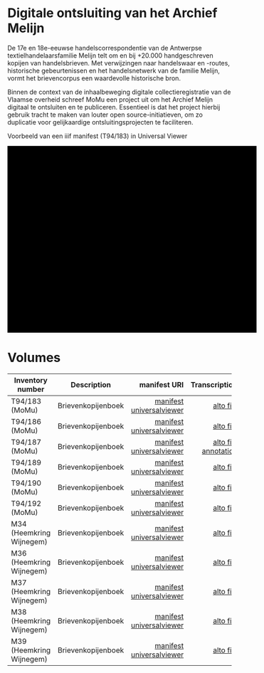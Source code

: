 # Digitale ontsluiting van het Archief Melijn

De 17e en 18e-eeuwse handelscorrespondentie van de Antwerpse textielhandelaarsfamilie Melijn telt om en bij +20.000 handgeschreven kopijen van handelsbrieven. Met verwijzingen naar handelswaar en -routes, historische gebeurtenissen en het handelsnetwerk van de familie Melijn, vormt het brievencorpus een waardevolle historische bron.

Binnen de context van de inhaalbeweging digitale collectieregistratie van de Vlaamse overheid schreef MoMu een project uit om het Archief Melijn digitaal te ontsluiten en te publiceren. Essentieel is dat het project hierbij gebruik tracht te maken van louter open source-initiatieven, om zo duplicatie voor gelijkaardige ontsluitingsprojecten te faciliteren.

Voorbeeld van een iiif manifest (T94/183) in Universal Viewer
<div class="uv" data-locale="en-GB:English (GB),cy-GB:Cymraeg" data-config="/config.json" data-uri="https://museumstichting.resourcespace.com/iiif/11515/manifest" data-collectionindex="0" data-manifestindex="0" data-sequenceindex="0" data-canvasindex="0" data-xywh="-3841,-257,11005,5135" data-rotation="0" style="width:560px; height:420px; background-color: #000"></div><script type="text/javascript" id="embedUV" src="https://universalviewer.io/vendor/uv/lib/embed.js"></script><script type="text/javascript">/* wordpress fix */</script>

# Volumes

| Inventory number        | Description           | manifest URI  | Transcriptions |
| ------------- |:-------------:| -----:| -----:|
| T94/183 (MoMu)      | Brievenkopijenboek |[manifest](https://museumstichting.resourcespace.com/iiif/11515/manifest)<br>[universalviewer](https://universalviewer.io/uv.html?manifest=https://museumstichting.resourcespace.com/iiif/11515/manifest)|[alto files](https://github.com/MoMu-Antwerp/melijn/tree/main/altofiles/T94_183) |
| T94/186 (MoMu)      | Brievenkopijenboek      |[manifest](https://museumstichting.resourcespace.com/iiif/11518/manifest)<br>[universalviewer](https://universalviewer.io/uv.html?manifest=https://museumstichting.resourcespace.com/iiif/11518/manifest)|[alto files](https://github.com/MoMu-Antwerp/melijn/tree/main/altofiles/T94_186) |
| T94/187 (MoMu) | Brievenkopijenboek      |[manifest](https://museumstichting.resourcespace.com/iiif/11519/manifest)<br>[universalviewer](https://universalviewer.io/uv.html?manifest=https://museumstichting.resourcespace.com/iiif/11519/manifest)| [alto files](https://github.com/MoMu-Antwerp/melijn/tree/main/altofiles/T94_187)<br>[annotations](https://github.com/MoMu-Antwerp/melijn/tree/main/annotations/T94_187) |
| T94/189 (MoMu) | Brievenkopijenboek      |[manifest](https://museumstichting.resourcespace.com/iiif/11521/manifest)<br>[universalviewer](https://universalviewer.io/uv.html?manifest=https://museumstichting.resourcespace.com/iiif/11521/manifest)|[alto files](https://github.com/MoMu-Antwerp/melijn/tree/main/altofiles/T94_189) |
| T94/190 (MoMu) | Brievenkopijenboek      |[manifest](https://museumstichting.resourcespace.com/iiif/11522/manifest)<br>[universalviewer](https://universalviewer.io/uv.html?manifest=https://museumstichting.resourcespace.com/iiif/11522/manifest)|[alto files](https://github.com/MoMu-Antwerp/melijn/tree/main/altofiles/T94_190) |
| T94/192 (MoMu) | Brievenkopijenboek      |[manifest](https://museumstichting.resourcespace.com/iiif/11524/manifest)<br>[universalviewer](https://universalviewer.io/uv.html?manifest=https://museumstichting.resourcespace.com/iiif/11524/manifest)|[alto files](https://github.com/MoMu-Antwerp/melijn/tree/main/altofiles/T94_192) |
| M34 (Heemkring Wijnegem) | Brievenkopijenboek      |[manifest](https://museumstichting.resourcespace.com/iiif/M34/manifest)<br>[universalviewer](https://universalviewer.io/uv.html?manifest=https://museumstichting.resourcespace.com/iiif/M34/manifest)|[alto files](https://github.com/MoMu-Antwerp/melijn/tree/main/altofiles/HKW_M34) |
| M36 (Heemkring Wijnegem) | Brievenkopijenboek      |[manifest](https://museumstichting.resourcespace.com/iiif/M36/manifest)<br>[universalviewer](https://universalviewer.io/uv.html?manifest=https://museumstichting.resourcespace.com/iiif/M36/manifest)|[alto files](https://github.com/MoMu-Antwerp/melijn/tree/main/altofiles/HKW_M36) |
| M37 (Heemkring Wijnegem) | Brievenkopijenboek      |[manifest](https://museumstichting.resourcespace.com/iiif/M37/manifest)<br>[universalviewer](https://universalviewer.io/uv.html?manifest=https://museumstichting.resourcespace.com/iiif/M37/manifest)|[alto files](https://github.com/MoMu-Antwerp/melijn/tree/main/altofiles/HKW_M37) |
| M38 (Heemkring Wijnegem) | Brievenkopijenboek      |[manifest](https://museumstichting.resourcespace.com/iiif/M38/manifest)<br>[universalviewer](https://universalviewer.io/uv.html?manifest=https://museumstichting.resourcespace.com/iiif/M38/manifest)|[alto files](https://github.com/MoMu-Antwerp/melijn/tree/main/altofiles/HKW_M38) |
| M39 (Heemkring Wijnegem) | Brievenkopijenboek      |[manifest](https://museumstichting.resourcespace.com/iiif/M39/manifest)<br>[universalviewer](https://universalviewer.io/uv.html?manifest=https://museumstichting.resourcespace.com/iiif/M39/manifest)|[alto files](https://github.com/MoMu-Antwerp/melijn/tree/main/altofiles/HKW_M39) |
